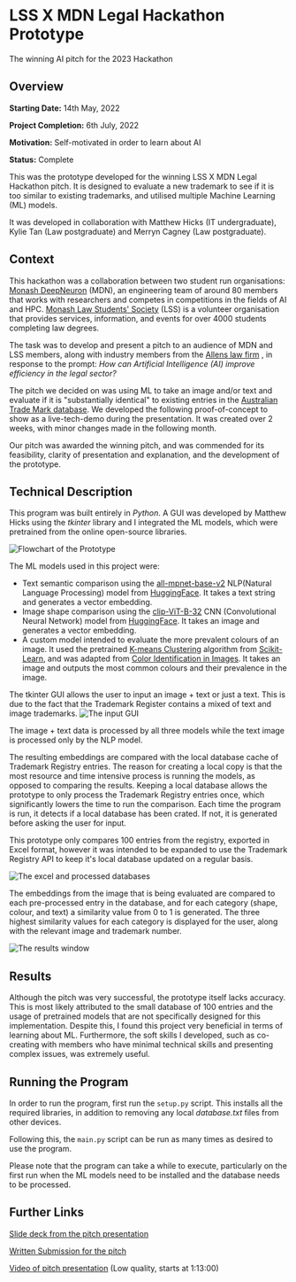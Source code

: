 # LSS X MDN Legal Hackathon Prototype
The winning AI pitch for the 2023 Hackathon
## Overview
**Starting Date:** 14th May, 2022

**Project Completion:** 6th July, 2022

**Motivation:** Self-motivated in order to learn about AI

**Status:** Complete

This was the prototype developed for the winning LSS X MDN Legal Hackathon pitch. It is designed to evaluate a new trademark to see if it is too similar to existing trademarks, and utilised multiple Machine Learning (ML) models.

It was developed in collaboration with Matthew Hicks (IT undergraduate), Kylie Tan (Law postgraduate) and Merryn Cagney (Law postgraduate).

## Context
This hackathon was a collaboration between two student run organisations:
[Monash DeepNeuron](https://www.deepneuron.org/) (MDN), an engineering team of around 80 members that works with researchers and competes in competitions in the fields of AI and HPC.
[Monash Law Students' Society](https://www.monashlss.com/about) (LSS) is a volunteer organisation that provides services, information, and events for over 4000 students completing law degrees.

The task was to develop and present a pitch to an audience of MDN and LSS members, along with industry members from the [Allens law firm](https://www.allens.com.au/about/) , in response to the prompt:
*How can Artificial Intelligence (AI) improve efficiency in the legal sector?*

The pitch we decided on was using ML to take an image and/or text and evaluate if it is "substantially identical" to existing entries in the [Australian Trade Mark database](https://search.ipaustralia.gov.au/trademarks/search/quick).  We developed the following proof-of-concept to show as a live-tech-demo during the presentation. It was created over 2 weeks, with minor changes made in the following month.


Our pitch was awarded the winning pitch, and was commended for its feasibility, clarity of presentation and explanation, and the development of the prototype.


## Technical Description


This program was built entirely in *Python*. A GUI was developed by Matthew Hicks using the *tkinter* library and I integrated the ML models, which were pretrained from the online open-source libraries.

![Flowchart of the Prototype](https://onedrive.live.com/embed?resid=BE406011F5E2A3C1%21485491&authkey=%21ADnWlQnJvTj5-Ck&width=1494&height=513)

The ML models used in this project were:

- Text semantic comparison using the [all-mpnet-base-v2](https://huggingface.co/sentence-transformers/all-mpnet-base-v2) NLP(Natural Language Processing) model from [HuggingFace](https://huggingface.co/). It takes a text string and generates a vector embedding.
- Image shape comparison using the [clip-ViT-B-32](https://huggingface.co/sentence-transformers/clip-ViT-B-32) CNN (Convolutional Neural Network) model from [HuggingFace](https://huggingface.co/).  It takes an image and generates a vector embedding.
- A custom model intended to evaluate the more prevalent colours of an image. It used the pretrained [K-means Clustering](https://scikit-learn.org/stable/modules/clustering.html#k-means) algorithm from [Scikit-Learn](https://scikit-learn.org/stable/index.html), and was adapted from [Color Identification in Images](https://towardsdatascience.com/color-identification-in-images-machine-learning-application-b26e770c4c71). It takes an image and outputs the most common colours and their prevalence in the image.
 


The tkinter GUI allows the user to input an image + text or just a text. This is due to the fact that the Trademark Register contains a mixed of text and image trademarks.
![The input GUI](https://onedrive.live.com/embed?resid=BE406011F5E2A3C1!485503&authkey=!AHtqzjOTSdFhz5U&width=500&height=250)


The image + text data is processed by all three models while the text image is processed only by the NLP model.

The resulting embeddings are compared with the local database cache of Trademark Registry entries. The reason for creating a local copy is that the most resource and time intensive process is running the models, as opposed to comparing the results. Keeping a local database allows the prototype to only process the Trademark Registry entries once, which significantly lowers the time to run the comparison. Each time the program is run, it detects if a local database has been crated. If not, it is generated before asking the user for input.

This prototype only compares 100 entries from the registry, exported in Excel format, however it was intended to be expanded to use the Trademark Registry API to keep it's local database updated on a regular basis.

![The excel and processed databases](https://onedrive.live.com/embed?resid=BE406011F5E2A3C1!485515&authkey=!AMdms6zXIHrAP0Q&width=1800&height=696)

The embeddings from the image that is being evaluated are compared to each pre-processed entry in the database, and for each category (shape, colour, and text) a similarity value from 0 to 1 is generated. The three highest similarity values for each category is displayed for the user, along with the relevant image and trademark number.

![The results window](https://onedrive.live.com/embed?resid=BE406011F5E2A3C1!485520&authkey=!AGg1EEnWdvhsnbk&width=500&height=500)

## Results
Although the pitch was very successful, the prototype itself lacks accuracy. This is most likely attributed to the small database of 100 entries and the usage of pretrained models that are not specifically designed for this implementation.
Despite this, I found this project very beneficial in terms of learning about ML. Furthermore, the soft skills I developed, such as co-creating with members who have minimal technical skills and presenting complex issues, was extremely useful.

## Running the Program
In order to run the program, first run the `setup.py` script. This installs all the required libraries, in addition to removing any local *database.txt* files from other devices.

Following this, the `main.py` script can be run as many times as desired to use the program.

Please note that the program can take a while to execute, particularly on the first run when the ML models need to be installed and the database needs to be processed.

## Further Links

[Slide deck from the pitch presentation](https://1drv.ms/b/s!AsGj4vURYEC-ndEafrvk4byz1Sd9XQ?e=CxdBRw)

[Written Submission for the pitch](https://1drv.ms/b/s!AsGj4vURYEC-ndEZhCl0h22xevGo2Q?e=DnoXV3)

[Video of pitch presentation](https://www.facebook.com/monashlss.postgraduate/videos/1195380771221417) (Low quality, starts at 1:13:00)
